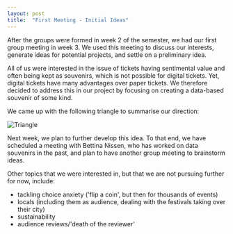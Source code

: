 ```yaml
---
layout: post
title:  "First Meeting - Initial Ideas"
---
```


After the groups were formed in week 2 of the semester, we had our first group meeting in week 3. We used this meeting to discuss our interests, generate ideas for potential projects, and settle on a preliminary idea.

All of us were interested in the issue of tickets having sentimental value and often being kept as souvenirs, which is not possible for digital tickets. Yet, digital tickets have many advantages over paper tickets. We therefore decided to address this in our project by focusing on creating a data-based souvenir of some kind.

We came up with the following triangle to summarise our direction:

![Triangle](/dwd-project/img/triangle.png)

Next week, we plan to further develop this idea. To that end, we have scheduled a meeting with Bettina Nissen, who has worked on data souvenirs in the past, and plan to have another group meeting to brainstorm ideas.



Other topics that we were interested in, but that we are not pursuing further for now, include:

* tackling choice anxiety ('flip a coin', but then for thousands of events)
* locals (including them as audience, dealing with the festivals taking over their city)
* sustainability
* audience reviews/'death of the reviewer'
